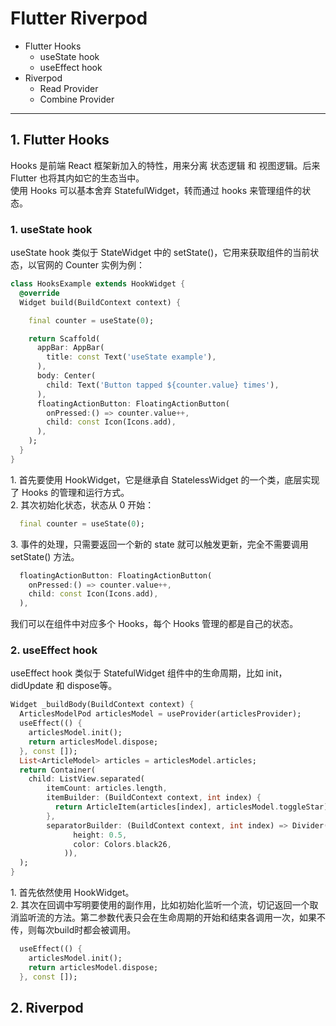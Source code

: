 # Flutter Riverpod

- Flutter Hooks
  - useState hook
  - useEffect hook
- Riverpod
  - Read Provider
  - Combine Provider

---

## 1. Flutter Hooks

Hooks 是前端 React 框架新加入的特性，用来分离 状态逻辑 和 视图逻辑。后来 Flutter 也将其内如它的生态当中。  
使用 Hooks 可以基本舍弃 StatefulWidget，转而通过 hooks 来管理组件的状态。

### 1\. useState hook

useState hook 类似于 StateWidget 中的 setState()，它用来获取组件的当前状态，以官网的 Counter 实例为例：

```dart
class HooksExample extends HookWidget {
  @override
  Widget build(BuildContext context) {

    final counter = useState(0);

    return Scaffold(
      appBar: AppBar(
        title: const Text('useState example'),
      ),
      body: Center(
        child: Text('Button tapped ${counter.value} times'),
      ),
      floatingActionButton: FloatingActionButton(
        onPressed:() => counter.value++,
        child: const Icon(Icons.add),
      ),
    );
  }
}
```

1\. 首先要使用 HookWidget，它是继承自 StatelessWidget 的一个类，底层实现了 Hooks 的管理和运行方式。  
2\. 其次初始化状态，状态从 0 开始：

```dart
  final counter = useState(0);
```

3\. 事件的处理，只需要返回一个新的 state 就可以触发更新，完全不需要调用 setState() 方法。

```dart
  floatingActionButton: FloatingActionButton(
    onPressed:() => counter.value++,
    child: const Icon(Icons.add),
  ),
```
我们可以在组件中对应多个 Hooks，每个 Hooks 管理的都是自己的状态。  

### 2\. useEffect hook
useEffect hook 类似于 StatefulWidget 组件中的生命周期，比如 init， didUpdate 和 dispose等。  
```dart
Widget _buildBody(BuildContext context) {
  ArticlesModelPod articlesModel = useProvider(articlesProvider);
  useEffect(() {
    articlesModel.init();
    return articlesModel.dispose;
  }, const []);
  List<ArticleModel> articles = articlesModel.articles;
  return Container(
    child: ListView.separated(
        itemCount: articles.length,
        itemBuilder: (BuildContext context, int index) {
          return ArticleItem(articles[index], articlesModel.toggleStar);
        },
        separatorBuilder: (BuildContext context, int index) => Divider(
              height: 0.5,
              color: Colors.black26,
            )),
  );
}
```
1\. 首先依然使用 HookWidget。  
2\. 其次在回调中写明要使用的副作用，比如初始化监听一个流，切记返回一个取消监听流的方法。第二参数代表只会在生命周期的开始和结束各调用一次，如果不传，则每次build时都会被调用。

```dart
  useEffect(() {
    articlesModel.init();
    return articlesModel.dispose;
  }, const []);
```

## 2. Riverpod
